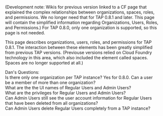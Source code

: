 (Development note: Wikis for previous version linked to a CF page that explained the complex relationships between organizations, spaces, roles, and permissions. We no longer need that for TAP 0.8.1 and later. This page will contain the simplified information regarding Organizations, Users, Roles, and Permissions.) For TAP 0.8.0, only one organization is supported, so this page is not needed.

This page describes organizations, users, roles, and permissions for TAP 0.8.1. The interaction between these elements has been greatly simplified from previous TAP versions. (Previouse versions relied on Cloud Foundry technology in this area, which also included the element called spaces. Spaces are no longer supported at all.)

Dan's Questions:  
Is there only one organization per TAP instance? Yes for 0.8.0. 
Can a user be a member of more than one organization?  
What are the the UI names of Regular Users and Admin Users?  
What are the privileges for Regular Users and Admin Users?  
Can Admin Users still see the user account information for Regular Users that have been deleted from all organizations?  
Can Admin Users delete Regular Users completely from a TAP instance?  
